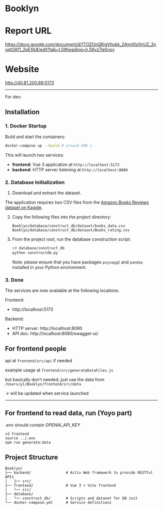 # Booklyn

# Report URL
https://docs.google.com/document/d/1TOZOnQRjgVhokk_2AjmXlz0nUZ_3nyptOAf1_2pEXk8/edit?tab=t.0#heading=h.5tlvz7le0vsy

# Website
http://40.81.200.89:5173


---------------------------------------------
For dev:

## Installation

### 1. Docker Startup

Build and start the containers:

```bash
docker-compose up --build # around 500 s
```

This will launch two services:

* **frontend**: Vue 3 application at `http://localhost:5173`
* **backend**: HTTP server listening at `http://localhost:8080`

### 2. Database Initialization

1. Download and extract the dataset.

The application requires two CSV files from the [Amazon Books Reviews dataset on Kaggle](https://www.kaggle.com/datasets/mohamedbakhet/amazon-books-reviews).

2. Copy the following files into the project directory:

   ```
   Booklyn/database/construct_db/dataset/books_data.csv
   Booklyn/database/construct_db/dataset/Books_rating.csv
   ```
3. From the project root, run the database construction script:

   ```bash
   cd database/construct_db
   python constructdb.py
   ```
   Note: please ensure that you have packages `psycopg2` and `pandas` installed in your Python environment.

### 3. Done

The services are now available at the following locations.

Frontend:

- http://localhost:5173

Backend:

- HTTP server: http://localhost:8080
- API doc: http://localhost:8080/swagger-ui/

## For frontend people

api at 
` frontend/src/api `
if needed

example usage at `frontend/src/generateDataFiles.js`

but basically don't needed, just use the data from `/Users/yl/Booklyn/frontend/src/data`

-> will be updated when service launched

----------------
## For frontend to read data, run (Yoyo part)
.env should contain OPENAI_API_KEY
   ```
   cd frontend
   source ../.env
   npm run generate:data
   ```

## Project Structure

```
Booklyn/
├── backend/                # Actix Web framework to provide RESTful APIs
│   ├── src/
├── frontend/               # Vue 3 + Vite frontend
│   └── src/
├── database/
│   └── construct_db/       # Scripts and dataset for DB init
└── docker-compose.yml      # Service definitions
```
